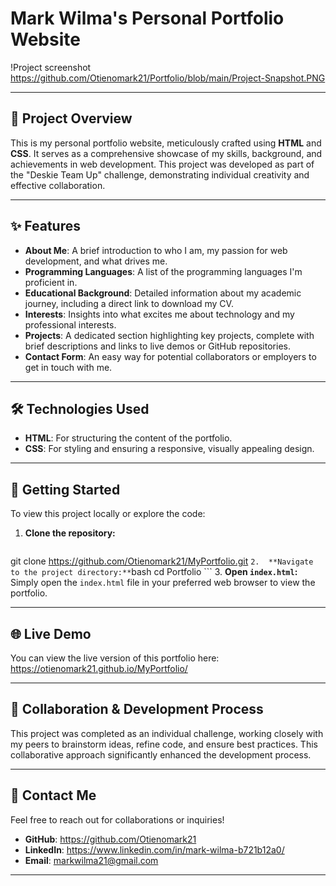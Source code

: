 # Mark Wilma's Personal Portfolio Website

!Project screenshot https://github.com/Otienomark21/Portfolio/blob/main/Project-Snapshot.PNG 


---

## 🌟 Project Overview

This is my personal portfolio website, meticulously crafted using **HTML** and **CSS**. It serves as a comprehensive showcase of my skills, background, and achievements in web development. This project was developed as part of the "Deskie Team Up" challenge, demonstrating individual creativity and effective collaboration.

---

## ✨ Features

* **About Me**: A brief introduction to who I am, my passion for web development, and what drives me.
* **Programming Languages**: A list of the programming languages I'm proficient in.
* **Educational Background**: Detailed information about my academic journey, including a direct link to download my CV.
* **Interests**: Insights into what excites me about technology and my professional interests.
* **Projects**: A dedicated section highlighting key projects, complete with brief descriptions and links to live demos or GitHub repositories.
* **Contact Form**: An easy way for potential collaborators or employers to get in touch with me.

---

## 🛠️ Technologies Used

* **HTML**: For structuring the content of the portfolio.
* **CSS**: For styling and ensuring a responsive, visually appealing design.

---

## 🚀 Getting Started

To view this project locally or explore the code:

1.  **Clone the repository:**
    ```bash
   git clone https://github.com/Otienomark21/MyPortfolio.git
    ```
2.  **Navigate to the project directory:**
    ```bash
    cd Portfolio
    ```
3.  **Open `index.html`:**
    Simply open the `index.html` file in your preferred web browser to view the portfolio.

---

## 🌐 Live Demo

You can view the live version of this portfolio here:
https://otienomark21.github.io/MyPortfolio/


---
## 🤝 Collaboration & Development Process

This project was completed as an individual challenge, working closely with my peers to brainstorm ideas, refine code, and ensure best practices. This collaborative approach significantly enhanced the development process.

---

## 📧 Contact Me

Feel free to reach out for collaborations or inquiries!

* **GitHub**: https://github.com/Otienomark21
* **LinkedIn**: https://www.linkedin.com/in/mark-wilma-b721b12a0/
* **Email**: markwilma21@gmail.com

---


